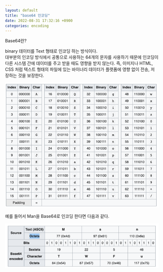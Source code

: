 ```yaml
---
layout: default
title: "base64 인코딩"
date: 2022-08-31 17:32:16 +0900
categories: encoding
---
```


Base64란?   

binary 데이터를 Text 형태로 인코딩 하는 방식이다.   
대부분의 인코딩 방식에서 공통으로 사용하는 64개의 문자를 사용하기 때문에 인코딩이 다른 시스템 간에 데이터를 주고 받을 때도 영향을 받지 않는다. 즉, 이미지나 HTML, CSS 처럼 텍스트 형태의 파일에 있는 바이너리 데이터가 플랫폼에 영향 없이 전송, 저장하는 것을 보장한다.

<img src="/_img/base64.png">

예를 들어서 Man을 Base64로 인코딩 한다면 다음과 같다.

<img src="/_img/base64-example.png">

